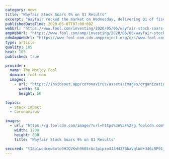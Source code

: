 ```yaml
---
category: news
title: "Wayfair Stock Soars 9% on Q1 Results"
excerpt: "Wayfair rocked the market on Wednesday, delivering Q1 of fiscal 2020 that showed a significantly narrower-than-expected loss for the period, and higher sales. For the quarter, the"
publishedDateTime: 2020-05-07T07:00:00Z
webUrl: "https://www.fool.com/investing/2020/05/06/wayfair-stock-soars-9-on-q1-results.aspx"
ampWebUrl: "https://www.fool.com/amp/investing/2020/05/06/wayfair-stock-soars-9-on-q1-results.aspx"
cdnAmpWebUrl: "https://www-fool-com.cdn.ampproject.org/c/s/www.fool.com/amp/investing/2020/05/06/wayfair-stock-soars-9-on-q1-results.aspx"
type: article
quality: 105
heat: 105
published: true

provider:
  name: The Motley Fool
  domain: fool.com
  images:
    - url: "https://insideout.app/coronavirus/assets/images/organizations/fool.com-50x50.jpg"
      width: 50
      height: 50

topics:
  - Stock Impact
  - Coronavirus

images:
  - url: "https://g.foolcdn.com/image/?url=https%3A%2F%2Fg.foolcdn.com%2Feditorial%2Fimages%2F572349%2Fsmall-family-gathered-on-a-couch.jpg&w=1200&op=resize"
    width: 1200
    height: 800
    title: "Wayfair Stock Soars 9% on Q1 Results"

secured: "tI8p1wqdcew8nto0HIQVKvh9605rAc3pipzo4J3H43ZBbaVqlWd+346LRP91jJyglu+XPDDMkEtNkt20tUCguOwOuzD15ehWmaNryFF69fL2UG7Y1WjQ/VIsohCwyicMlpHHsVCsfRSWDAGcz6UfUVVOYu5JUHNUXfUiwLtYdutp5cc4WARwDVdiVBdrAh0HGpTTvN30Fwb52IwUtSeT1TeoTRAOBK5xUehAf7WP4vagDrAn9BLn13mMsNpOdwDWjBIZkWFKIZ6wyOFgFrPCyd0VrenQjD9oibF4IJRHXP/vCvygTRrcW5oJn3u6yLMq;EXW/C/tBMrWUBdvZ5iB84w=="
---
```


